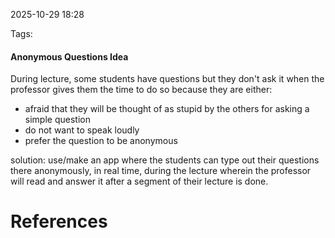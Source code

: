 
2025-10-29  18:28

Tags: 


#### Anonymous Questions Idea
During lecture, some students have questions but they don't ask it when the professor gives them the time to do so because they are either:
- afraid that they will be thought of as stupid by the others for asking a simple question
- do not want to speak loudly
- prefer the question to be anonymous

solution: use/make an app where the students can type out their questions there anonymously, in real time, during the lecture wherein the professor will read and answer it after a segment of their lecture is done.






# References


